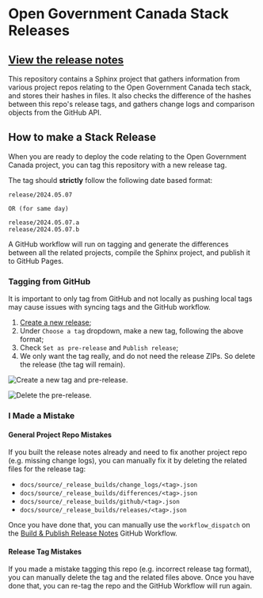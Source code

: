 # Open Government Canada Stack Releases

## [View the release notes](https://open-data.github.io/stack-release-notes/)

This repository contains a Sphinx project that gathers information from various project repos relating to the Open Government Canada tech stack, and stores their hashes in files. It also checks the difference of the hashes between this repo's release tags, and gathers change logs and comparison objects from the GitHub API.

## How to make a Stack Release

When you are ready to deploy the code relating to the Open Government Canada project, you can tag this repository with a new release tag.

The tag should **strictly** follow the following date based format:

```
release/2024.05.07

OR (for same day)

release/2024.05.07.a
release/2024.05.07.b
```

A GitHub workflow will run on tagging and generate the differences between all the related projects, compile the Sphinx project, and publish it to GitHub Pages.

### Tagging from GitHub

It is important to only tag from GitHub and not locally as pushing local tags may cause issues with syncing tags and the GitHub workflow.

1. [Create a new release](https://github.com/open-data/stack-release-notes/releases/new);
2. Under `Choose a tag` dropdown, make a new tag, following the above format;
3. Check `Set as pre-release` and `Publish release`;
4. We only want the tag really, and do not need the release ZIPs. So delete the release (the tag will remain).

![Create a new tag and pre-release.](https://github.com/open-data/stack-release-notes/blob/main/.github/images/make-release.png?raw=true)

![Delete the pre-release.](https://github.com/open-data/stack-release-notes/blob/main/.github/images/delete-release.png?raw=true)

### I Made a Mistake

#### General Project Repo Mistakes

If you built the release notes already and need to fix another project repo (e.g. missing change logs), you can manually fix it by deleting the related files for the release tag:

* `docs/source/_release_builds/change_logs/<tag>.json`
* `docs/source/_release_builds/differences/<tag>.json`
* `docs/source/_release_builds/github/<tag>.json`
* `docs/source/_release_builds/releases/<tag>.json`

Once you have done that, you can manually use the `workflow_dispatch` on the [Build & Publish Release Notes](https://github.com/open-data/stack-release-notes/actions/workflows/build.yml) GitHub Workflow.

#### Release Tag Mistakes

If you made a mistake tagging this repo (e.g. incorrect release tag format), you can manually delete the tag and the related files above. Once you have done that, you can re-tag the repo and the GitHub Workflow will run again.
